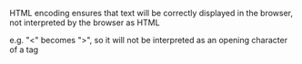 HTML encoding ensures that text will be correctly displayed in the browser, not interpreted by the browser as HTML

e.g. "<" becomes "&#62;", so it will not be interpreted as an opening character of a tag
